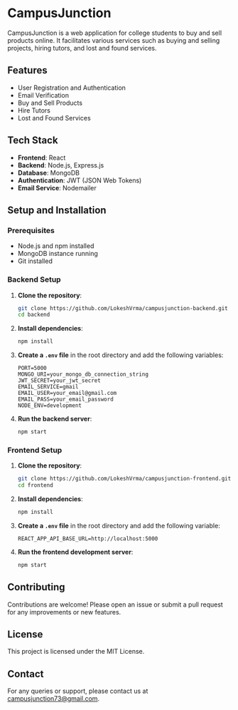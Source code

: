 # CampusJunction

CampusJunction is a web application for college students to buy and sell products online. It facilitates various services such as buying and selling projects, hiring tutors, and lost and found services.

## Features

- User Registration and Authentication
- Email Verification
- Buy and Sell Products
- Hire Tutors
- Lost and Found Services

## Tech Stack

- **Frontend**: React
- **Backend**: Node.js, Express.js
- **Database**: MongoDB
- **Authentication**: JWT (JSON Web Tokens)
- **Email Service**: Nodemailer

## Setup and Installation

### Prerequisites

- Node.js and npm installed
- MongoDB instance running
- Git installed

### Backend Setup

1. **Clone the repository**:
    ```sh
    git clone https://github.com/LokeshVrma/campusjunction-backend.git
    cd backend
    ```

2. **Install dependencies**:
    ```sh
    npm install
    ```

3. **Create a `.env` file** in the root directory and add the following variables:
    ```env
    PORT=5000
    MONGO_URI=your_mongo_db_connection_string
    JWT_SECRET=your_jwt_secret
    EMAIL_SERVICE=gmail
    EMAIL_USER=your_email@gmail.com
    EMAIL_PASS=your_email_password
    NODE_ENV=development
    ```

4. **Run the backend server**:
    ```sh
    npm start
    ```

### Frontend Setup

1. **Clone the repository**:
    ```sh
    git clone https://github.com/LokeshVrma/campusjunction-frontend.git
    cd frontend
    ```

2. **Install dependencies**:
    ```sh
    npm install
    ```

3. **Create a `.env` file** in the root directory and add the following variable:
    ```env
    REACT_APP_API_BASE_URL=http://localhost:5000
    ```

4. **Run the frontend development server**:
    ```sh
    npm start
    ```

## Contributing

Contributions are welcome! Please open an issue or submit a pull request for any improvements or new features.

## License

This project is licensed under the MIT License.

## Contact

For any queries or support, please contact us at campusjunction73@gmail.com.
